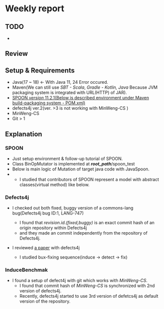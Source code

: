# Weekly report
## TODO
  - 
## Review
## Setup & Requirements

  - Java(17 ~ 18) <- With Java 11, 24 Error occured.
  - Maven(We can still use *SBT - Scala*, *Gradle - Kotlin, Java* Because JVM packaging system is integrated with URL(HTTP) of JAR).
  - [SPOON *version* 11.2.1(Below is described environment under Maven build-packaging system - POM.xml)](https://central.sonatype.com/artifact/fr.inria.gforge.spoon/spoon-core)
  - defects4j ver.2(ver. >3 is not working with MinWeng-CS )
  - MinWeng-CS
  - Git > 1

## Explanation
### SPOON
  - Just setup environment & follow-up tutorial of SPOON. 
  - Class BinOpMutator is implemented at ***root_path***/spoon_test
  - Below is main logic of Mutation of target java code with JavaSpoon.
  -   - I studied that contributors of SPOON represent a model with abstract classes(virtual method) like below.
### Defects4j
  - I checked out both fixed, buggy version of a commons-lang bug(Defects4j bug ID:1, LANG-747)
    * I found that *revision.id.(fixed,buggy)* is an exact commit hash of an origin repository within Defects4j
    * and they made an commit independently from the repository of Defects4j.
  
  - I reviewed [a paper](https://link.springer.com/article/10.1007/s10664-016-9470-4) with defects4j
    * I studied bux-fixing sequence(induce -> detect -> fix)

### InduceBenchmak
  - I found a setup of defect4j with git which works with *MinWeng-CS*.
    * I found that commit hash of *MinWeng-CS* is synchronized with 2nd version of defects4j.
    * Recently, defects4j started to use 3rd version of defetcs4j as default version of the repository.
